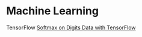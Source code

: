 # Machine Learning

TensorFlow
[Softmax on Digits Data with TensorFlow](2017-06-05-Softmax-on-Digits-Data-with-TensorFlow)
